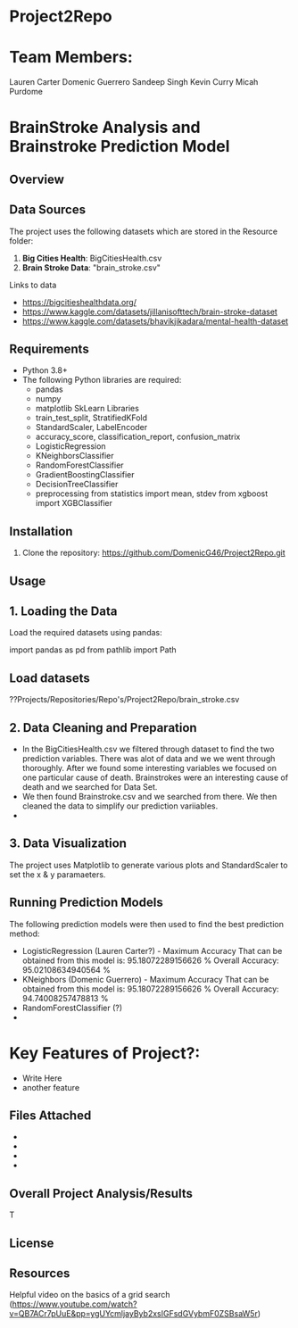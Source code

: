 # Project2Repo

# Team Members:
 Lauren Carter
 Domenic Guerrero
 Sandeep Singh
 Kevin Curry
 Micah Purdome

# BrainStroke Analysis and Brainstroke Prediction Model

## Overview




## Data Sources

The project uses the following datasets which are stored in the Resource folder:

1. **Big Cities Health**: BigCitiesHealth.csv
2. **Brain Stroke Data**: "brain_stroke.csv"


Links to data
- https://bigcitieshealthdata.org/
- https://www.kaggle.com/datasets/jillanisofttech/brain-stroke-dataset
- https://www.kaggle.com/datasets/bhavikjikadara/mental-health-dataset

## Requirements

- Python 3.8+
- The following Python libraries are required:
  - pandas
  - numpy
  - matplotlib
  SkLearn Libraries
  - train_test_split, StratifiedKFold
  - StandardScaler, LabelEncoder
  - accuracy_score, classification_report, confusion_matrix
  - LogisticRegression
  - KNeighborsClassifier
  - RandomForestClassifier
  - GradientBoostingClassifier
  - DecisionTreeClassifier
  - preprocessing
  from statistics import mean, stdev
  from xgboost import XGBClassifier
    
## Installation

1. Clone the repository:
   https://github.com/DomenicG46/Project2Repo.git
   
## Usage
## 1. Loading the Data
Load the required datasets using pandas:

import pandas as pd
from pathlib import Path

## Load datasets
   ??Projects/Repositories/Repo's/Project2Repo/brain_stroke.csv

## 2. Data Cleaning and Preparation
-   In the BigCitiesHealth.csv we filtered through dataset to find the two prediction variables. There was alot
  of data and we we went through thoroughly. After we found some interesting variables we focused on one particular cause of death.
  Brainstrokes were an interesting cause of death and we searched for Data Set.
- We then found Brainstroke.csv and we searched from there. We then cleaned the data to simplify our prediction variiables.
- 
## 3. Data Visualization
The project uses Matplotlib to generate various plots and StandardScaler to set the x & y paramaeters.

## Running Prediction Models
The following prediction models were then used to find the best prediction method:
- LogisticRegression (Lauren Carter?) - Maximum Accuracy That can be obtained from this model is: 95.18072289156626 %
                                       Overall Accuracy: 95.02108634940564 %
- KNeighbors (Domenic Guerrero) - Maximum Accuracy That can be obtained from this model is: 95.18072289156626 %
                                  Overall Accuracy: 94.74008257478813 %
- RandomForestClassifier (?)
- 
# Key Features of Project?:
- Write Here
- another feature

## Files Attached
- 
- 
- 
- 
## Overall Project Analysis/Results
T


## License




## Resources

Helpful video on the basics of a grid search (https://www.youtube.com/watch?v=QB7ACr7pUuE&pp=ygUYcmljayByb2xsIGFsdGVybmF0ZSBsaW5r)


